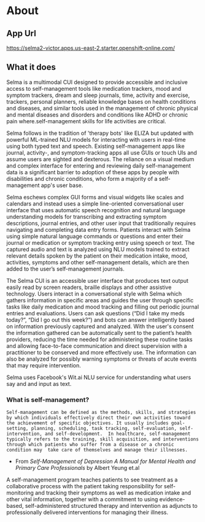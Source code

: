 # About
## App Url
https://selma2-victor.apps.us-east-2.starter.openshift-online.com/

## What it does
Selma is a multimodal CUI designed to provide accessible and inclusive access to self-management tools like medication trackers, mood and symptom trackers, dream and sleep journals, time, activity and exercise, trackers, personal planners, reliable knowledge bases on health conditions and diseases, and similar tools used in the management of chronic physical and mental diseases and disorders and conditions like ADHD or chronic pain where.self-management skills for life activities are critical.

Selma follows in the tradition of 'therapy bots' like ELIZA but updated with powerful ML-trained NLU models for interacting with users in real-time using both typed text and speech. Existing self-management apps like journal, activity-, and symptom-tracking apps all use GUIs or touch UIs and assume users are sighted and dexterous. The reliance on a visual medium and complex interface for entering and reviewing daily self-management data is a significant barrier to adoption of these apps by people with disabilities and chronic conditions, who form a majority of a self-management app's user base.

Selma eschews complex GUI forms and visual widgets like scales and calendars and instead uses a simple line-oriented conversational user interface that uses automatic speech recognition and natural language understanding models for transcribing and extracting symptom descriptions, journal entries, and other user input that traditionally requires navigating and completing data entry forms. Patients interact with Selma using simple natural language commands or questions and enter their journal or medication or symptom tracking entry using speech or text. The captured audio and text is analyzed using NLU models trained to extract relevant details spoken by the patient on their medication intake, mood, activities, symptoms and other self-management details, which are then added to the user’s self-management journals.

The Selma CUI is an accessible user interface that produces text output easily read by screen readers, braille displays and other assistive technology. Users interact in a conversational style with Selma which gathers information in specific areas and guides the user through specific tasks like daily medication and mood tracking and filling out periodic journal entries and evaluations. Users can ask questions (“Did I take my meds today?”, “Did I go out this week?”) and bots can answer intelligently based on information previously captured and analyzed. With the user's consent the information gathered can be automatically sent to the patient’s health providers, reducing the time needed for administering these routine tasks and allowing face-to-face communication and direct supervision with a practitioner to be conserved and more effectively use. The information can also be analyzed for possibly warning symptoms or threats of acute events that may require intervention.

Selma uses Facebook's Wit.ai NLU service for understanding what users say and and input as text.

### What is self-management?
`Self-management can be defined as the methods, skills, and strategies by which
individuals effectively direct their own activities toward the achievement of
specific objectives. It usually includes goal-setting, planning, scheduling, task
tracking, self-evaluation, self-intervention, and self-development. 
In healthcare, self-management typically refers to the training, skill acquisition, and
interventions through which patients who suffer from a disease or a chronic condition may 
take care of themselves and manage their illnesses.`
 
 - From _Self-Management of Depression A Manual for Mental Health and Primary Care Professionals_ by Albert Yeung et.al

A self-management program teaches patients to see treatment as a collaborative process with the patient taking responsibility for self-monitoring and tracking their
symptoms as well as medication intake and other vital information, together with a commitment to using evidence-based, self-administered structured therapy and intervention as adjuncts to professionally delivered interventions for managing their illness. 

